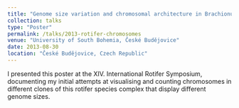 ```yaml
---
title: "Genome size variation and chromosomal architecture in Brachionus plicatilis spp."
collection: talks
type: "Poster"
permalink: /talks/2013-rotifer-chromosomes
venue: "University of South Bohemia, České Budějovice"
date: 2013-08-30
location: "České Budějovice, Czech Republic"
---
```


I presented this poster at the XIV. International Rotifer Symposium, documenting my initial attempts at visualising and counting chromosomes in different clones of this rotifer species complex that display different genome sizes.
